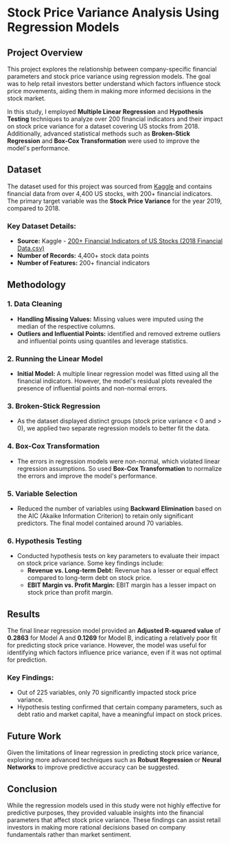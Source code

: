 # Stock Price Variance Analysis Using Regression Models

## Project Overview
This project explores the relationship between company-specific financial parameters and stock price variance using regression models. The goal was to help retail investors better understand which factors influence stock price movements, aiding them in making more informed decisions in the stock market.

In this study, I employed **Multiple Linear Regression** and **Hypothesis Testing** techniques to analyze over 200 financial indicators and their impact on stock price variance for a dataset covering US stocks from 2018. Additionally, advanced statistical methods such as **Broken-Stick Regression** and **Box-Cox Transformation** were used to improve the model's performance.

## Dataset
The dataset used for this project was sourced from [Kaggle](https://www.kaggle.com/datasets/cnic92/200-financial-indicators-of-us-stocks-20142018?select=2018_Financial_Data.csv) and contains financial data from over 4,400 US stocks, with 200+ financial indicators. The primary target variable was the **Stock Price Variance** for the year 2019, compared to 2018.

### Key Dataset Details:
- **Source:** Kaggle - [200+ Financial Indicators of US Stocks (2018 Financial Data.csv)](https://www.kaggle.com/datasets/cnic92/200-financial-indicators-of-us-stocks-20142018?select=2018_Financial_Data.csv)
- **Number of Records:** 4,400+ stock data points
- **Number of Features:** 200+ financial indicators

## Methodology

### 1. Data Cleaning
- **Handling Missing Values:** Missing values were imputed using the median of the respective columns.
- **Outliers and Influential Points:** identified and removed extreme outliers and influential points using quantiles and leverage statistics.

### 2. Running the Linear Model
- **Initial Model:** A multiple linear regression model was fitted using all the financial indicators. However, the model's residual plots revealed the presence of influential points and non-normal errors.

### 3. Broken-Stick Regression
- As the dataset displayed distinct groups (stock price variance < 0 and > 0), we applied two separate regression models to better fit the data.

### 4. Box-Cox Transformation
- The errors in regression models were non-normal, which violated linear regression assumptions. So used **Box-Cox Transformation** to normalize the errors and improve the model's performance.

### 5. Variable Selection
- Reduced the number of variables using **Backward Elimination** based on the AIC (Akaike Information Criterion) to retain only significant predictors. The final model contained around 70 variables.

### 6. Hypothesis Testing
- Conducted hypothesis tests on key parameters to evaluate their impact on stock price variance. Some key findings include:
  - **Revenue vs. Long-term Debt:** Revenue has a lesser or equal effect compared to long-term debt on stock price.
  - **EBIT Margin vs. Profit Margin:** EBIT margin has a lesser impact on stock price than profit margin.

## Results
The final linear regression model provided an **Adjusted R-squared value** of **0.2863** for Model A and **0.1269** for Model B, indicating a relatively poor fit for predicting stock price variance. However, the model was useful for identifying which factors influence price variance, even if it was not optimal for prediction.

### Key Findings:
- Out of 225 variables, only 70 significantly impacted stock price variance.
- Hypothesis testing confirmed that certain company parameters, such as debt ratio and market capital, have a meaningful impact on stock prices.

## Future Work
Given the limitations of linear regression in predicting stock price variance, exploring more advanced techniques such as **Robust Regression** or **Neural Networks** to improve predictive accuracy can be suggested.

## Conclusion
While the regression models used in this study were not highly effective for predictive purposes, they provided valuable insights into the financial parameters that affect stock price variance. These findings can assist retail investors in making more rational decisions based on company fundamentals rather than market sentiment.


